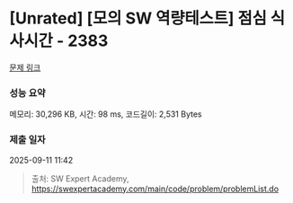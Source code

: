 # [Unrated] [모의 SW 역량테스트] 점심 식사시간 - 2383 

[문제 링크](https://swexpertacademy.com/main/code/problem/problemDetail.do?contestProbId=AV5-BEE6AK0DFAVl) 

### 성능 요약

메모리: 30,296 KB, 시간: 98 ms, 코드길이: 2,531 Bytes

### 제출 일자

2025-09-11 11:42



> 출처: SW Expert Academy, https://swexpertacademy.com/main/code/problem/problemList.do